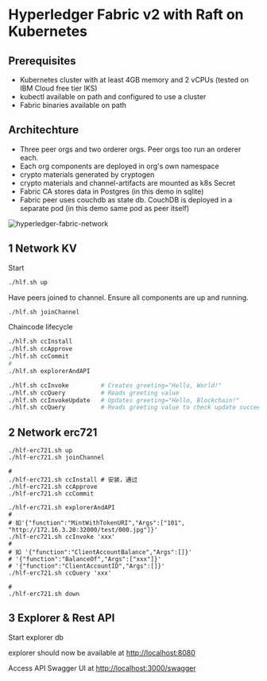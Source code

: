 # Hyperledger Fabric v2 with Raft on Kubernetes

## Prerequisites

- Kubernetes cluster with at least 4GB memory and 2 vCPUs (tested on IBM Cloud free tier IKS)
- kubectl available on path and configured to use a cluster
- Fabric binaries available on path

## Architechture

- Three peer orgs and two orderer orgs. Peer orgs too run an orderer each.
- Each org components are deployed in org's own namespace
- crypto materials generated by cryptogen
- crypto materials and channel-artifacts are mounted as k8s Secret
- Fabric CA stores data in Postgres (in this demo in sqlite)
- Fabric peer uses couchdb as state db. CouchDB is deployed in a separate pod (in this demo same pod as peer itself)

![hyperledger-fabric-network](http://www.plantuml.com/plantuml/proxy?cache=no&src=https://raw.githubusercontent.com/blockchaind/hyperledger-fabric-v2-kubernetes-dev/master/network-diagram.puml)

## 1 Network KV

Start

```bash
./hlf.sh up
```

Have peers joined to channel. Ensure all components are up and running.

```bash
./hlf.sh joinChannel
```

Chaincode lifecycle

```bash
./hlf.sh ccInstall
./hlf.sh ccApprove
./hlf.sh ccCommit
#
./hlf.sh explorerAndAPI

./hlf.sh ccInvoke         # Creates greeting="Hello, World!"
./hlf.sh ccQuery          # Reads greeting value
./hlf.sh ccInvokeUpdate   # Updates greeting="Hello, Blockchain!"
./hlf.sh ccQuery          # Reads greeting value to check update succeeded
```
## 2 Network erc721
```shell
./hlf-erc721.sh up
./hlf-erc721.sh joinChannel

#
./hlf-erc721.sh ccInstall # 安装，通过
./hlf-erc721.sh ccApprove
./hlf-erc721.sh ccCommit

./hlf-erc721.sh explorerAndAPI
#
# 如'{"function":"MintWithTokenURI","Args":["101", "http://172.16.3.20:32000/test/000.jpg"]}'
./hlf-erc721.sh ccInvoke 'xxx' 
#
# 如 '{"function":"ClientAccountBalance","Args":[]}' 
# '{"function":"BalanceOf","Args":["xxx"]}' 
# '{"function":"ClientAccountID","Args":[]}' 
./hlf-erc721.sh ccQuery 'xxx' 

#
./hlf-erc721.sh down
```
## 3 Explorer & Rest API

Start explorer db

explorer should now be available at <http://localhost:8080>

Access API Swagger UI at <http://localhost:3000/swagger>
